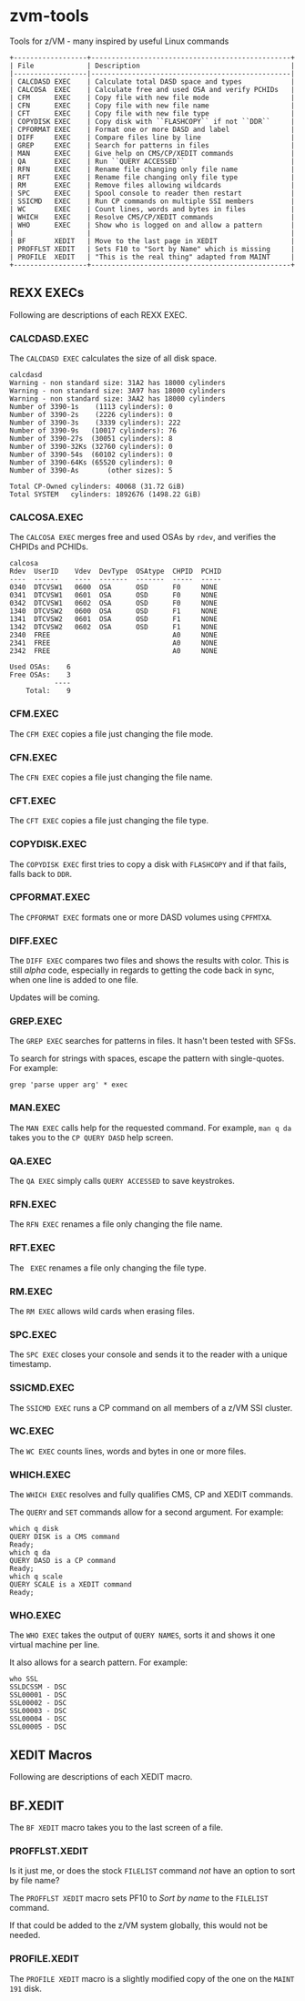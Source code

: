 # zvm-tools
Tools for z/VM - many inspired by useful Linux commands

    +------------------+-------------------------------------------------+
    | File             | Description                                     |
    |------------------|-------------------------------------------------|
    | CALCDASD EXEC    | Calculate total DASD space and types            |
    | CALCOSA  EXEC    | Calculate free and used OSA and verify PCHIDs   |
    | CFM      EXEC    | Copy file with new file mode                    |
    | CFN      EXEC    | Copy file with new file name                    |
    | CFT      EXEC    | Copy file with new file type                    |
    | COPYDISK EXEC    | Copy disk with ``FLASHCOPY`` if not ``DDR``     |
    | CPFORMAT EXEC    | Format one or more DASD and label               |
    | DIFF     EXEC    | Compare files line by line                      |
    | GREP     EXEC    | Search for patterns in files                    |
    | MAN      EXEC    | Give help on CMS/CP/XEDIT commands              |
    | QA       EXEC    | Run ``QUERY ACCESSED``                          |
    | RFN      EXEC    | Rename file changing only file name             |
    | RFT      EXEC    | Rename file changing only file type             |
    | RM       EXEC    | Remove files allowing wildcards                 |
    | SPC      EXEC    | Spool console to reader then restart            |
    | SSICMD   EXEC    | Run CP commands on multiple SSI members         |
    | WC       EXEC    | Count lines, words and bytes in files           |
    | WHICH    EXEC    | Resolve CMS/CP/XEDIT commands                   |
    | WHO      EXEC    | Show who is logged on and allow a pattern       |
    |                  |                                                 |
    | BF       XEDIT   | Move to the last page in XEDIT                  |
    | PROFFLST XEDIT   | Sets F10 to "Sort by Name" which is missing     |
    | PROFILE  XEDIT   | "This is the real thing" adapted from MAINT     |
    +------------------+-------------------------------------------------+

## REXX EXECs
Following are descriptions of each REXX EXEC.

### CALCDASD.EXEC
The ``CALCDASD EXEC`` calculates the size of all disk space. 

```
calcdasd                                             
Warning - non standard size: 31A2 has 18000 cylinders
Warning - non standard size: 3A97 has 18000 cylinders
Warning - non standard size: 3AA2 has 18000 cylinders
Number of 3390-1s    (1113 cylinders): 0             
Number of 3390-2s    (2226 cylinders): 0             
Number of 3390-3s    (3339 cylinders): 222           
Number of 3390-9s   (10017 cylinders): 76            
Number of 3390-27s  (30051 cylinders): 8             
Number of 3390-32Ks (32760 cylinders): 0             
Number of 3390-54s  (60102 cylinders): 0             
Number of 3390-64Ks (65520 cylinders): 0             
Number of 3390-As       (other sizes): 5             
                                                     
Total CP-Owned cylinders: 40068 (31.72 GiB)          
Total SYSTEM   cylinders: 1892676 (1498.22 GiB)      
```

### CALCOSA.EXEC
The ``CALCOSA EXEC`` merges free and used OSAs by ``rdev``, and verifies the CHPIDs and PCHIDs. 

```
calcosa                                              
Rdev  UserID    Vdev  DevType  OSAtype  CHPID  PCHID   
----  ------    ----  -------  -------  -----  -----   
0340  DTCVSW1   0600  OSA      OSD      F0     NONE    
0341  DTCVSW1   0601  OSA      OSD      F0     NONE    
0342  DTCVSW1   0602  OSA      OSD      F0     NONE    
1340  DTCVSW2   0600  OSA      OSD      F1     NONE    
1341  DTCVSW2   0601  OSA      OSD      F1     NONE    
1342  DTCVSW2   0602  OSA      OSD      F1     NONE    
2340  FREE                              A0     NONE    
2341  FREE                              A0     NONE    
2342  FREE                              A0     NONE    
                                                       
Used OSAs:    6                                        
Free OSAs:    3                                        
           ----                                        
    Total:    9                                        
```

### CFM.EXEC
The ``CFM EXEC`` copies a file just changing the file mode. 

### CFN.EXEC
The ``CFN EXEC`` copies a file just changing the file name.

### CFT.EXEC
The ``CFT EXEC`` copies a file just changing the file type.

### COPYDISK.EXEC
The ``COPYDISK EXEC`` first tries to copy a disk with ``FLASHCOPY`` and if that fails, falls back to ``DDR``.

### CPFORMAT.EXEC
The ``CPFORMAT EXEC`` formats one or more DASD volumes using ``CPFMTXA``.

### DIFF.EXEC
The ``DIFF EXEC`` compares two files and shows the results with color.
This is still *alpha* code, especially in regards to getting the code back in sync, when one line is added to one file. 

Updates will be coming.

### GREP.EXEC
The ``GREP EXEC`` searches for patterns in files.
It hasn't been tested with SFSs.

To search for strings with spaces, escape the pattern with single-quotes.  For example:

```
grep 'parse upper arg' * exec
```

### MAN.EXEC
The ``MAN EXEC`` calls help for the requested command.  For example, ``man q da`` takes you to the ``CP QUERY DASD`` help screen.

### QA.EXEC
The ``QA EXEC`` simply calls ``QUERY ACCESSED`` to save keystrokes. 

### RFN.EXEC
The ``RFN EXEC`` renames a file only changing the file name. 

### RFT.EXEC
The `` EXEC`` renames a file only changing the file type.

### RM.EXEC
The ``RM EXEC`` allows wild cards when erasing files.

### SPC.EXEC
The ``SPC EXEC`` closes your console and sends it to the reader with a unique timestamp. 

### SSICMD.EXEC
The ``SSICMD EXEC`` runs a CP command on all members of a z/VM SSI cluster. 

### WC.EXEC
The ``WC EXEC`` counts lines, words and bytes in one or more files. 

### WHICH.EXEC
The ``WHICH EXEC`` resolves and fully qualifies CMS, CP and XEDIT commands.

The ``QUERY`` and ``SET`` commands allow for a second argument.  For example: 

```
which q disk            
QUERY DISK is a CMS command   
Ready;                  
which q da              
QUERY DASD is a CP command    
Ready;                  
which q scale           
QUERY SCALE is a XEDIT command
Ready;                  
``` 

### WHO.EXEC
The ``WHO EXEC`` takes the output of ``QUERY NAMES``, sorts it and shows it one virtual machine per line.

It also allows for a search pattern. For example: 

```
who SSL          
SSLDCSSM - DSC   
SSL00001 - DSC   
SSL00002 - DSC   
SSL00003 - DSC   
SSL00004 - DSC   
SSL00005 - DSC   
```

## XEDIT Macros
Following are descriptions of each XEDIT macro.

## BF.XEDIT
The ``BF XEDIT`` macro takes you to the last screen of a file. 

### PROFFLST.XEDIT
Is it just me, or does the stock ``FILELIST`` command *not* have an option to sort by file name?

The ``PROFFLST XEDIT`` macro sets PF10 to *Sort by name* to the ``FILELIST`` command.

If that could be added to the z/VM system globally, this would not be needed. 

### PROFILE.XEDIT     
The ``PROFILE XEDIT`` macro is a slightly modified copy of the one on the ``MAINT 191`` disk. 

